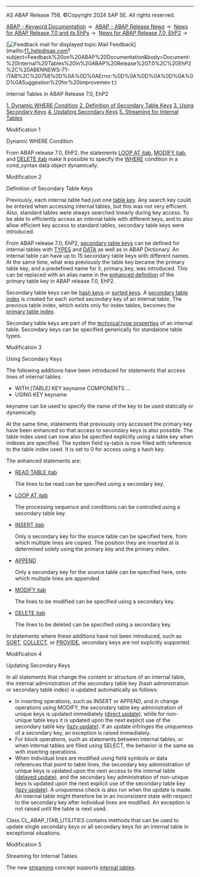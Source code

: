   

* * *

AS ABAP Release 758, ©Copyright 2024 SAP SE. All rights reserved.

[ABAP - Keyword Documentation](https://help.sap.com/doc/abapdocu_758_index_htm/7.58/en-US/abenabap.htm) →  [ABAP - ABAP Release News](https://help.sap.com/doc/abapdocu_758_index_htm/7.58/en-US/abennews.htm) →  [News for ABAP Release 7.0 and its EhPs](https://help.sap.com/doc/abapdocu_758_index_htm/7.58/en-US/abennews-70_ehps.htm) →  [News for ABAP Release 7.0, EhP2](https://help.sap.com/doc/abapdocu_758_index_htm/7.58/en-US/abennews-71.htm) → 

 [![](Mail.gif?object=Mail.gif "Feedback mail for displayed topic") Mail Feedback](mailto:f1_help@sap.com?subject=Feedback%20on%20ABAP%20Documentation&body=Document:%20Internal%20Tables%20in%20ABAP%20Release%207.0%2C%20EhP2%2C%20ABENNEWS-71-ITAB%2C%20758%0D%0A%0D%0AError:%0D%0A%0D%0A%0D%0A%0D%0ASuggestion%20for%20improvemen
t:)

Internal Tables in ABAP Release 7.0, EhP2

[1\. Dynamic WHERE Condition](#!ABAP_MODIFICATION_1@1@)
[2\. Definition of Secondary Table Keys](#!ABAP_MODIFICATION_2@2@)
[3\. Using Secondary Keys](#!ABAP_MODIFICATION_3@3@)
[4\. Updating Secondary Keys](#!ABAP_MODIFICATION_4@4@)
[5\. Streaming for Internal Tables](#!ABAP_MODIFICATION_5@5@)

Modification 1   

Dynamic WHERE Condition

From ABAP release 7.0, EhP2, the statements [LOOP AT itab](https://help.sap.com/doc/abapdocu_758_index_htm/7.58/en-US/abaploop_at_itab.htm), [MODIFY itab](https://help.sap.com/doc/abapdocu_758_index_htm/7.58/en-US/abapmodify_itab.htm), and [DELETE itab](https://help.sap.com/doc/abapdocu_758_index_htm/7.58/en-US/abapdelete_itab.htm) make it possible to specify the [WHERE](https://help.sap.com/doc/abapdocu_758_index_htm/7.58/en-US/abaploop_at_itab_cond.htm) condition in a cond\_syntax data object dynamically.

Modification 2   

Definition of Secondary Table Keys

Previously, each internal table had just one [table key](https://help.sap.com/doc/abapdocu_758_index_htm/7.58/en-US/abentable_key_glosry.htm "Glossary Entry"). Any search key could be entered when accessing internal tables, but this was not very efficient. Also, standard tables were always searched linearly during key access. To be able to efficiently access an internal table with different keys, and to also allow efficient key access to standard tables, secondary table keys were introduced.

From ABAP release 7.0, EhP2, [secondary table keys](https://help.sap.com/doc/abapdocu_758_index_htm/7.58/en-US/abensecondary_table_key_glosry.htm "Glossary Entry") can be defined for internal tables with [TYPES](https://help.sap.com/doc/abapdocu_758_index_htm/7.58/en-US/abaptypes_keydef.htm) and [DATA](https://help.sap.com/doc/abapdocu_758_index_htm/7.58/en-US/abapdata_keydef.htm) as well as in ABAP Dictionary. An internal table can have up to 15 secondary table keys with different names. At the same time, what was previously the table key became the primary table key, and a predefined name for it, primary\_key, was introduced. This can be replaced with an alias name in the [enhanced definition](https://help.sap.com/doc/abapdocu_758_index_htm/7.58/en-US/abaptypes_primary_key.htm) of the primary table key in ABAP release 7.0, EhP2.

Secondary table keys can be [hash keys](https://help.sap.com/doc/abapdocu_758_index_htm/7.58/en-US/abenhash_key_glosry.htm "Glossary Entry") or [sorted keys](https://help.sap.com/doc/abapdocu_758_index_htm/7.58/en-US/abensorted_key_glosry.htm "Glossary Entry"). A [secondary table index](https://help.sap.com/doc/abapdocu_758_index_htm/7.58/en-US/abensecondary_table_index_glosry.htm "Glossary Entry") is created for each sorted secondary key of an internal table. The previous table index, which exists only for index tables, becomes the [primary table index](https://help.sap.com/doc/abapdocu_758_index_htm/7.58/en-US/abenprimary_table_index_glosry.htm "Glossary Entry").

Secondary table keys are part of the [technical type properties](https://help.sap.com/doc/abapdocu_758_index_htm/7.58/en-US/abentechnical_type_prpt_glosry.htm "Glossary Entry") of an internal table. Secondary keys can be specified generically for standalone table types.

Modification 3   

Using Secondary Keys

The following additions have been introduced for statements that access lines of internal tables:

-   WITH *\[*TABLE*\]* KEY keyname COMPONENTS ...
-   USING KEY keyname

keyname can be used to specify the name of the key to be used statically or dynamically.

At the same time, statements that previously only accessed the primary key have been enhanced so that access to secondary keys is also possible. The table index used can now also be specified explicitly using a table key when indexes are specified. The system field sy-tabix is now filled with reference to the table index used. It is set to 0 for access using a hash key.

The enhanced statements are:

-   [READ TABLE itab](https://help.sap.com/doc/abapdocu_758_index_htm/7.58/en-US/abapread_table.htm)
    
    The lines to be read can be specified using a secondary key.
    
-   [LOOP AT itab](https://help.sap.com/doc/abapdocu_758_index_htm/7.58/en-US/abaploop_at_itab.htm)
    
    The processing sequence and conditions can be controlled using a secondary table key.
    
-   [INSERT itab](https://help.sap.com/doc/abapdocu_758_index_htm/7.58/en-US/abapinsert_itab.htm)
    
    Only a secondary key for the source table can be specified here, from which multiple lines are copied. The position they are inserted at is determined solely using the primary key and the primary index.
    
-   [APPEND](https://help.sap.com/doc/abapdocu_758_index_htm/7.58/en-US/abapappend.htm)
    
    Only a secondary key for the source table can be specified here, onto which multiple lines are appended.
    
-   [MODIFY itab](https://help.sap.com/doc/abapdocu_758_index_htm/7.58/en-US/abapmodify_itab.htm)
    
    The lines to be modified can be specified using a secondary key.
    
-   [DELETE itab](https://help.sap.com/doc/abapdocu_758_index_htm/7.58/en-US/abapdelete_itab.htm)
    
    The lines to be deleted can be specified using a secondary key.
    

In statements where these additions have not been introduced, such as [SORT](https://help.sap.com/doc/abapdocu_758_index_htm/7.58/en-US/abapsort_itab.htm), [COLLECT](https://help.sap.com/doc/abapdocu_758_index_htm/7.58/en-US/abapcollect.htm), or [PROVIDE](https://help.sap.com/doc/abapdocu_758_index_htm/7.58/en-US/abapprovide.htm), secondary keys are not explicitly supported.

Modification 4   

Updating Secondary Keys

In all statements that change the content or structure of an internal table, the internal administration of the secondary table key (hash administration or secondary table index) is updated automatically as follows:

-   In inserting operations, such as INSERT or APPEND, and in change operations using MODIFY, the secondary table key administration of unique keys is updated immediately ([direct update](https://help.sap.com/doc/abapdocu_758_index_htm/7.58/en-US/abendirect_update_glosry.htm "Glossary Entry")), while for non-unique table keys it is updated upon the next explicit use of the secondary table key ([lazy update](https://help.sap.com/doc/abapdocu_758_index_htm/7.58/en-US/abenlazy_update_glosry.htm "Glossary Entry")). If an update infringes the uniqueness of a secondary key, an exception is raised immediately.
-   For block operations, such as statements between internal tables, or when internal tables are filled using SELECT, the behavior is the same as with inserting operations.
-   When individual lines are modified using field symbols or data references that point to table lines, the secondary key administration of unique keys is updated upon the next access to the internal table ([delayed update](https://help.sap.com/doc/abapdocu_758_index_htm/7.58/en-US/abendelayed_update_glosry.htm "Glossary Entry")), and the secondary key administration of non-unique keys is updated upon the next explicit use of the secondary table key ([lazy update](https://help.sap.com/doc/abapdocu_758_index_htm/7.58/en-US/abenlazy_update_glosry.htm "Glossary Entry")). A uniqueness check is also run when the update is made. An internal table might therefore be in an inconsistent state with respect to the secondary key after individual lines are modified. An exception is not raised until the table is next used.

Class CL\_ABAP\_ITAB\_UTILITIES contains methods that can be used to update single secondary keys or all secondary keys for an internal table in exceptional situations.

Modification 5   

Streaming for Internal Tables

The new [streaming](https://help.sap.com/doc/abapdocu_758_index_htm/7.58/en-US/abenstreaming_glosry.htm "Glossary Entry") concept supports [internal tables](https://help.sap.com/doc/abapdocu_758_index_htm/7.58/en-US/abenitab_streams.htm).